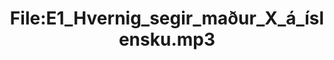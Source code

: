 ---
title: File:E1_Hvernig_segir_maður_X_á_íslensku.mp3
recording of: Hvernig segir maður X á íslensku?
reading speed: slow
speaker: E
license: CC0
---